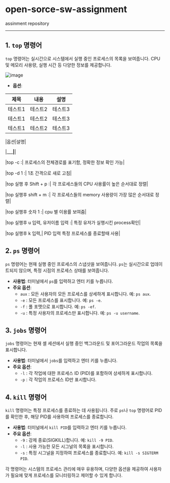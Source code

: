 # open-sorce-sw-assignment
assinment repository

___

## 1. `top` 명령어
`top` 명령어는 실시간으로 시스템에서 실행 중인 프로세스의 목록을 보여줍니다. CPU 및 메모리 사용량, 실행 시간 등 다양한 정보를 제공합니다.

![image](https://img1.daumcdn.net/thumb/R1280x0/?scode=mtistory2&fname=https%3A%2F%2Fblog.kakaocdn.net%2Fdn%2FddHQnx%2FbtqEFEw62PN%2F0kcwA8LSu0rpqL15oKURqK%2Fimg.png)

- **옵션**:

|제목|내용|설명|
|------|---|---|
|테스트1|테스트2|테스트3|
|테스트1|테스트2|테스트3|
|테스트1|테스트2|테스트3|




|옵션|설명|

|_______________|____________|

|top -c :| 프로세스의 전체경로를 표기함, 정확한 정보 확인 가능|

|top -d 1 :| 1초 간격으로 새로 고침|

|top 실행 후 Shift + p :|  각 프로세스들의 CPU 사용률이 높은 순서대로 정렬|

|top 실행후 shift + m :| 각 프로세스들의 memory 사용량이 가장 많은 순서대로 정렬|

|top 실행후 숫자 1 :| cpu 별 이용률 보여줌|

|top 실행후 u 입력, 유저이름 입력 :| 특정 유저가 실행시킨 process확인|

|top 실행후 k 입력,| PID 입력 특정 프로세스를 종료할때 사용|


## 2. `ps` 명령어
`ps` 명령어는 현재 실행 중인 프로세스의 스냅샷을 보여줍니다. `ps`는 실시간으로 업데이트되지 않으며, 특정 시점의 프로세스 상태를 보여줍니다.

- **사용법**: 터미널에서 `ps`를 입력하고 엔터 키를 누릅니다.
- **주요 옵션**:
  - `aux` : 모든 사용자의 모든 프로세스를 상세하게 표시합니다. 예: `ps aux`.
  - `-e` : 모든 프로세스를 표시합니다. 예: `ps -e`.
  - `-f` : 풀 포맷으로 표시합니다. 예: `ps -ef`.
  - `-u` : 특정 사용자의 프로세스만 표시합니다. 예: `ps -u username`.

## 3. `jobs` 명령어
`jobs` 명령어는 현재 셸 세션에서 실행 중인 백그라운드 및 포어그라운드 작업의 목록을 표시합니다.

- **사용법**: 터미널에서 `jobs`를 입력하고 엔터 키를 누릅니다.
- **주요 옵션**:
  - `-l` : 각 작업에 대한 프로세스 ID (PID)를 포함하여 상세하게 표시합니다.
  - `-p` : 각 작업의 프로세스 ID만 표시합니다.

## 4. `kill` 명령어
`kill` 명령어는 특정 프로세스를 종료하는 데 사용됩니다. 주로 `ps`나 `top` 명령어로 PID를 확인한 후, 해당 PID를 사용하여 프로세스를 종료합니다.

- **사용법**: 터미널에서 `kill PID`를 입력하고 엔터 키를 누릅니다.
- **주요 옵션**:
  - `-9` : 강제 종료(SIGKILL)합니다. 예: `kill -9 PID`.
  - `-l` : 사용 가능한 모든 시그널의 목록을 표시합니다.
  - `-s` : 특정 시그널을 지정하여 프로세스를 종료합니다. 예: `kill -s SIGTERM PID`.

각 명령어는 시스템의 프로세스 관리에 매우 유용하며, 다양한 옵션을 제공하여 사용자가 필요에 맞게 프로세스를 모니터링하고 제어할 수 있게 합니다.
